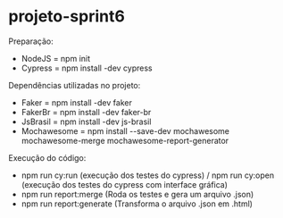 # projeto-sprint6

Preparação:

- NodeJS = npm init
- Cypress = npm install -dev cypress


Dependências utilizadas no projeto:

- Faker =  npm install -dev faker
- FakerBr = npm install -dev faker-br
- JsBrasil =  npm install -dev js-brasil
- Mochawesome =  npm install --save-dev mochawesome mochawesome-merge mochawesome-report-generator


Execução do código:

- npm run cy:run (execução dos testes do cypress)  /  npm run cy:open (execução dos testes do cypress com interface gráfica) 
- npm run report:merge (Roda os testes e gera um arquivo .json)
- npm run report:generate (Transforma o arquivo .json em .html)

